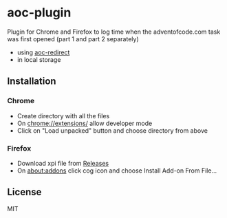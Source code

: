 # aoc-plugin
  
Plugin for Chrome and Firefox to log time when the adventofcode.com task was first opened (part 1 and part 2 separately)
- using [aoc-redirect](https://github.com/matushorvath/aoc-redirect/)
- in local storage

## Installation

### Chrome
- Create directory with all the files
- On [chrome://extensions/](chrome://extensions/) allow developer mode
- Click on "Load unpacked" button and choose directory from above

### Firefox
- Download xpi file from [Releases](https://github.com/TrePe0/aoc-plugin/releases)
- On [about:addons](about:addons) click cog icon and choose Install Add-on From File...

License
----

MIT

